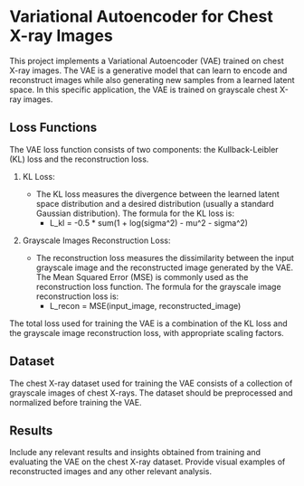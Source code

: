 # Variational Autoencoder for Chest X-ray Images

This project implements a Variational Autoencoder (VAE) trained on chest X-ray images. The VAE is a generative model that can learn to encode and reconstruct images while also generating new samples from a learned latent space. In this specific application, the VAE is trained on grayscale chest X-ray images.

## Loss Functions

The VAE loss function consists of two components: the Kullback-Leibler (KL) loss and the reconstruction loss.

1. KL Loss:
   - The KL loss measures the divergence between the learned latent space distribution and a desired distribution (usually a standard Gaussian distribution). The formula for the KL loss is:
     - L_kl = -0.5 * sum(1 + log(sigma^2) - mu^2 - sigma^2)

2. Grayscale Images Reconstruction Loss:
   - The reconstruction loss measures the dissimilarity between the input grayscale image and the reconstructed image generated by the VAE. The Mean Squared Error (MSE) is commonly used as the reconstruction loss function. The formula for the grayscale image reconstruction loss is:
     - L_recon = MSE(input_image, reconstructed_image)

The total loss used for training the VAE is a combination of the KL loss and the grayscale image reconstruction loss, with appropriate scaling factors.

## Dataset

The chest X-ray dataset used for training the VAE consists of a collection of grayscale images of chest X-rays. The dataset should be preprocessed and normalized before training the VAE.

## Results

Include any relevant results and insights obtained from training and evaluating the VAE on the chest X-ray dataset. Provide visual examples of reconstructed images and any other relevant analysis.

